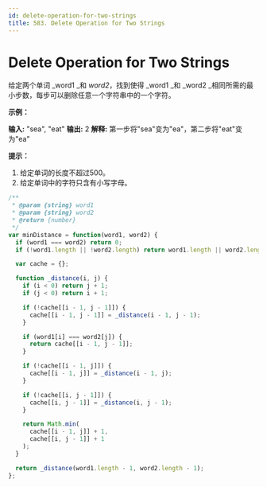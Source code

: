 ```yaml
---
id: delete-operation-for-two-strings
title: 583. Delete Operation for Two Strings
---
```


# Delete Operation for Two Strings

给定两个单词 _word1 _和 _word2_，找到使得 _word1 _和 _word2 _相同所需的最小步数，每步可以删除任意一个字符串中的一个字符。



**示例：**

**输入:** "sea", "eat" **输出:** 2 **解释:** 第一步将"sea"变为"ea"，第二步将"eat"变为"ea"



**提示：**

1.  给定单词的长度不超过500。
2.  给定单词中的字符只含有小写字母。



```javascript
/**
 * @param {string} word1
 * @param {string} word2
 * @return {number}
 */
var minDistance = function(word1, word2) {
  if (word1 === word2) return 0;
  if (!word1.length || !word2.length) return word1.length || word2.length;

  var cache = {};

  function _distance(i, j) {
    if (i < 0) return j + 1;
    if (j < 0) return i + 1;

    if (!cache[[i - 1, j - 1]]) {
      cache[[i - 1, j - 1]] = _distance(i - 1, j - 1);
    }

    if (word1[i] === word2[j]) {
      return cache[[i - 1, j - 1]];
    }

    if (!cache[[i - 1, j]]) {
      cache[[i - 1, j]] = _distance(i - 1, j);
    }

    if (!cache[[i, j - 1]]) {
      cache[[i, j - 1]] = _distance(i, j - 1);
    }

    return Math.min(
      cache[[i - 1, j]] + 1,
      cache[[i, j - 1]] + 1
    );
  }

  return _distance(word1.length - 1, word2.length - 1);
};
```